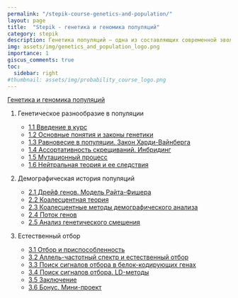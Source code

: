 ```yaml
---
permalink: "/stepik-course-genetics-and-population/"
layout: page
title:  "Stepik - генетика и геномика популяций"
category: stepik
description: Генетика популяций — одна из составляющих современной эволюционной теории, называемой синтетической теорией эволюции. [Описание](https://stepik.org/course/9182/info) 
img: assets/img/genetics_and_population_logo.png
importance: 1
giscus_comments: true
toc:
  sidebar: right
#thumbnail: assets/img/probability_course_logo.png
---
```



[Генетика и геномика популяций](https://stepik.org/course/9182/syllabus)

1. Генетическое разнообразие в популяции
   * [1.1 Введение в курс](https://stepik.org/course/9182/syllabus) 
   * [1.2 Основные понятия и законы генетики](/stepik/courses/genetics-and-genomics-of-populations-step_1_2-basics-genetic-laws.html)
   * [1.3 Равновесие в популяции. Закон Харди-Вайнберга](/stepik/courses/genetics-and-genomics-of-populations-module_1.3_equilibrium_in_the_population_Hardy-Weinberg_law.html)
   * [1.4 Ассортативность скрещиваний. Инбридинг](/stepik/courses/genetics-and-genomics-of-populations-module_1.4_inbreeding.html)
   * [1.5 Мутационный процесс](/stepik/courses/genetics-and-genomics-of-populations-module_1.5_mutations.html)
   * [1.6 Нейтральная теория и ее следствия]()
    
2. Демографическая история популяций
   * [2.1 Дрейф генов. Модель Райта-Фишера]()
   * [2.2 Коалесцентная теория]()
   * [2.3 Коалесцентные методы демографического анализа]()
   * [2.4 Поток генов]()
   * [2.5 Анализ генетического смешения]()
   
3. Естественный отбор
   * [3.1 Отбор и приспособленность]()
   * [3.2 Аллель-частотный спектр и естественный отбор]()
   * [3.3 Поиск сигналов отбора в белок-кодирующих генах]()
   * [3.4 Поиск сигналов отбора. LD-методы]()
   * [3.5 Заключение]()
   * [3.6 Бонус. Мини-проект]()